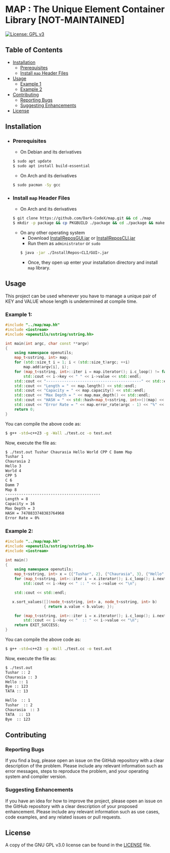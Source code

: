 # MAP : The Unique Element Container Library [NOT-MAINTAINED]

[![License: GPL v3](https://img.shields.io/badge/License-GPLv3-blue.svg)](https://www.gnu.org/licenses/gpl-3.0)

## Table of Contents

- [Installation](#installation)
    - [Prerequisites](#prerequisites)
    - [Install `map` Header Files](#install-map-header-files)
- [Usage](#usage)
    - [Example 1](#example-1)
    - [Example 2](#example-2)
- [Contributing](#contributing)
    - [Reporting Bugs](#reporting-bugs)
    - [Suggesting Enhancements](#suggesting-enhancements)
- [License](#license)

## Installation

- ### Prerequisites
    - On Debian and its derivatives
    ```bash
    $ sudo apt update
    $ sudo apt install build-essential
    ```
    - On Arch and its derivatives
    ```bash
    $ sudo pacman -Sy gcc
    ```
- ### Install `map` Header Files
    - On Arch and its derivatives
    ```bash
    $ git clone https://github.com/Dark-CodeX/map.git && cd ./map
    $ mkdir -p package && cp PKGBUILD ./package && cd ./package && makepkg -si
    ```
    - On any other operating system
         - Download [InstallReposGUI.jar](https://github.com/Dark-CodeX/InstallRepos/releases/download/v1.1.0/InstallReposGUI.jar) or [InstallReposCLI.jar](https://github.com/Dark-CodeX/InstallRepos/releases/download/v1.1.0/InstallReposCLI.jar)
         - Run them as `administrator` or `sudo`
         ```bash
         $ java -jar ./InstallRepos<CLI/GUI>.jar
         ```
         - Once, they open up enter your installation directory and install `map` library.

## Usage

This project can be used whenever you have to manage a unique pair of KEY and VALUE whose length is undetermined at compile time.

### Example 1:
```cpp
#include "../map/map.hh"
#include <iostream>
#include <openutils/sstring/sstring.hh>

int main(int argc, char const **argv)
{
	using namespace openutils;
	map_t<sstring, int> map;
	for (std::size_t i = 1; i < (std::size_t)argc; ++i)
		map.add(argv[i], i);
	for (map_t<sstring, int>::iter i = map.iterator(); i.c_loop() != false; i.next())
		std::cout << i->key << " " << i->value << std::endl;
	std::cout << "------------------------------------------" << std::endl;
	std::cout << "Length = " << map.length() << std::endl;
	std::cout << "Capacity = " << map.capacity() << std::endl;
	std::cout << "Max Depth = " << map.max_depth() << std::endl;
	std::cout << "HASH = " << std::hash<map_t<sstring, int>>()(map) << std::endl;
	std::cout << "Error Rate = " << map.error_rate(argc - 1) << "%" << std::endl;
	return 0;
}
```

You can compile the above code as:
```bash
$ g++ -std=c++23 -g -Wall ./test.cc -o test.out
```

Now, execute the file as:
```bash
$ ./test.out Tushar Chaurasia Hello World CPP C Damm Map
Tushar 1
Chaurasia 2
Hello 3
World 4
CPP 5
C 6
Damm 7
Map 8
------------------------------------------
Length = 8
Capacity = 16
Max Depth = 3
HASH = 7478833748383764968
Error Rate = 0%
```

### Example 2:
```cpp
#include "../map/map.hh"
#include <openutils/sstring/sstring.hh>
#include <iostream>

int main()
{
	using namespace openutils;
	map_t<sstring, int> x = {{"Tushar", 2}, {"Chaurasia", 3}, {"Hello", 1}, {"Bye", 123}, {"TATA", 13}};
	for (map_t<sstring, int>::iter i = x.iterator(); i.c_loop(); i.next())
		std::cout << i->key << " :: " << i->value << "\n";

	std::cout << std::endl;

   x.sort_values([](node_t<sstring, int> a, node_t<sstring, int> b)
				 { return a.value < b.value; });

	for (map_t<sstring, int>::iter i = x.iterator(); i.c_loop(); i.next())
		std::cout << i->key << "  :: " << i->value << "\n";
	return EXIT_SUCCESS;
}
```

You can compile the above code as:
```bash
$ g++ -std=c++23 -g -Wall ./test.cc -o test.out
```

Now, execute the file as:
```bash
$ ./test.out
Tushar :: 2
Chaurasia :: 3
Hello :: 1
Bye :: 123
TATA :: 13

Hello  :: 1
Tushar  :: 2
Chaurasia  :: 3
TATA  :: 13
Bye  :: 123
```

## Contributing

### Reporting Bugs

If you find a bug, please open an issue on the GitHub repository with a clear description of the problem. Please include any relevant information such as error messages, steps to reproduce the problem, and your operating system and compiler version.

### Suggesting Enhancements

If you have an idea for how to improve the project, please open an issue on the GitHub repository with a clear description of your proposed enhancement. Please include any relevant information such as use cases, code examples, and any related issues or pull requests.

## License

A copy of the GNU GPL v3.0 license can be found in the [LICENSE](./LICENSE) file.